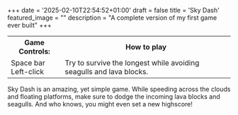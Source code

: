 +++
date = '2025-02-10T22:54:52+01:00'
draft = false
title = 'Sky Dash'
featured_image = ""
description = "A complete version of my first game ever built"
+++

<div id="gameframe"></div>
<div class="inst_table game">
    <table>
        <tr>
            <th class>Game Controls:</th>
            <th class="item">How to play</th>
        </tr>
        <tr>
            <td>Space bar<br>Left-click</td>
            <td class="item"> Try to survive the longest while avoiding seagulls and lava blocks.</td>
        </tr>
    </table>
</div>
<script src="/js/table_renderer.js"></script>
<script>
    var curr_Path = window.location.pathname;
    var gameDiv = document.getElementById('gameframe');
    if(curr_Path === "/games/skydash/" && gameDiv.childElementCount === 0){
        const iframe = document.createElement("iframe");
        iframe.classList.add('game');
        iframe.src = "/playableGames/Sky-Dash-Beta-1.9.1/web/index.html";
        iframe.width = "600px";
        iframe.height = "400px";
        document.getElementById('gameframe').appendChild(iframe);
        console.log("Woohoo!");
    }
</script>

Sky Dash is an amazing, yet simple game. While speeding across the clouds and floating platforms, make sure to dodge the incoming lava blocks and seagulls. And who knows, you might even set a new highscore!